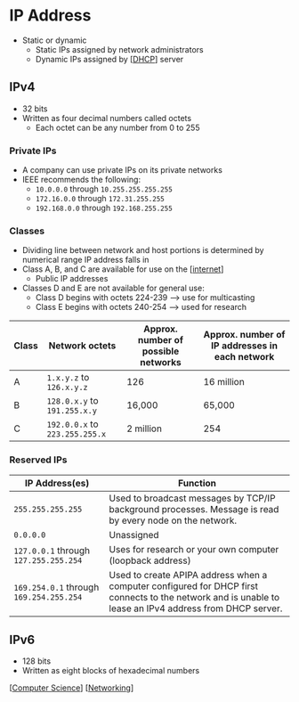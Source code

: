 # IP Address

- Static or dynamic
  - Static IPs assigned by network administrators
  - Dynamic IPs assigned by [[DHCP]] server

## IPv4

- 32 bits
- Written as four decimal numbers called octets
  - Each octet can be any number from 0 to 255

### Private IPs

- A company can use private IPs on its private networks
- IEEE recommends the following:
  - `10.0.0.0` through `10.255.255.255.255`
  - `172.16.0.0` through `172.31.255.255`
  - `192.168.0.0` through `192.168.255.255`

### Classes

- Dividing line between network and host portions is determined by numerical range IP address falls in
- Class A, B, and C are available for use on the [[internet]]
  - Public IP addresses
- Classes D and E are not available for general use:
  - Class D begins with octets 224-239 --> use for multicasting
  - Class E begins with octets 240-254 --> used for research

| Class | Network octets                 | Approx. number of possible networks | Approx. number of IP addresses in each network |
| ----- | ------------------------------ | ----------------------------------- | ---------------------------------------------- |
| A     | `1.x.y.z` to `126.x.y.z`       | 126                                 | 16 million                                     |
| B     | `128.0.x.y` to `191.255.x.y`   | 16,000                              | 65,000                                         |
| C     | `192.0.0.x` to `223.255.255.x` | 2 million                           | 254                                            |

### Reserved IPs

| IP Address(es)                          | Function                                                                                                                                                |
| --------------------------------------- | ------------------------------------------------------------------------------------------------------------------------------------------------------- |
| `255.255.255.255`                       | Used to broadcast messages by TCP/IP background processes. Message is read by every node on the network.                                                |
| `0.0.0.0`                               | Unassigned                                                                                                                                              |
| `127.0.0.1` through `127.255.255.254`   | Uses for research or your own computer (loopback address)                                                                                               |
| `169.254.0.1` through `169.254.255.254` | Used to create APIPA address when a computer configured for DHCP first connects to the network and is unable to lease an IPv4 address from DHCP server. |

## IPv6

- 128 bits
- Written as eight blocks of hexadecimal numbers

[[Computer Science]] [[Networking]]


[//begin]: # "Autogenerated link references for markdown compatibility"
[DHCP]: dhcp "DHCP"
[internet]: internet "Internet"
[Computer Science]: computer-science "Computer Science"
[Networking]: networking "Networking"
[//end]: # "Autogenerated link references"